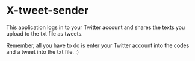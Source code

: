# X-tweet-sender
This application logs in to your Twitter account and shares the texts you upload to the txt file as tweets.

Remember, all you have to do is enter your Twitter account into the codes and a tweet into the txt file. :)
